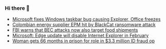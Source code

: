 ### Hi there 👋

<!--START_SECTION:feed-->
* [Microsoft fixes Windows taskbar bug causing Explorer, Office freezes](https://www.bleepingcomputer.com/news/microsoft/microsoft-fixes-windows-taskbar-bug-causing-explorer-office-freezes/)
* [Colombian energy supplier EPM hit by BlackCat ransomware attack](https://www.bleepingcomputer.com/news/security/colombian-energy-supplier-epm-hit-by-blackcat-ransomware-attack/)
* [FBI warns that BEC attacks now also target food shipments](https://www.bleepingcomputer.com/news/security/fbi-warns-that-bec-attacks-now-also-target-food-shipments/)
* [Microsoft: Edge update will disable Internet Explorer in February](https://www.bleepingcomputer.com/news/microsoft/microsoft-edge-update-will-disable-internet-explorer-in-february/)
* [Woman gets 66 months in prison for role in $3.3 million ID fraud op](https://www.bleepingcomputer.com/news/security/woman-gets-66-months-in-prison-for-role-in-33-million-id-fraud-op/)
<!--END_SECTION:feed-->

<!--
**frankenk/frankenk** is a ✨ _special_ ✨ repository because its `README.md` (this file) appears on your GitHub profile.

Here are some ideas to get you started:

- 🔭 I’m currently working on ...
- 🌱 I’m currently learning ...
- 👯 I’m looking to collaborate on ...
- 🤔 I’m looking for help with ...
- 💬 Ask me about ...
- 📫 How to reach me: ...
- 😄 Pronouns: ...
- ⚡ Fun fact: ...
-->



